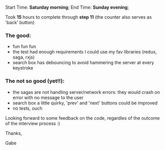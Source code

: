 Start Time: **Saturday morning**; End Time: **Sunday evening**;

Took **15** hours to complete through **step 11** (the counter also serves as 'back' button)


### The good:
* fun fun fun
* the test had enough requirements I could use my fav libraries (redux, saga, rxjs)
* search box has debouncing to avoid hammering the server at every keystroke

### The not so good (yet!!):
* the sagas are not handling server/network errors: they would crash on error with no message to the user
* search box a little quirky, 'prev' and 'next' buttons could be improved
* no tests, ouch

Looking forward to some feedback on the code, regardles of the outcome of the interview process :)

Thanks,


Gabe